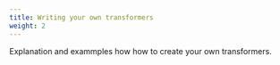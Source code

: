 ```yaml
---
title: Writing your own transformers
weight: 2
---
```


Explanation and exammples how how to create your own transformers.
